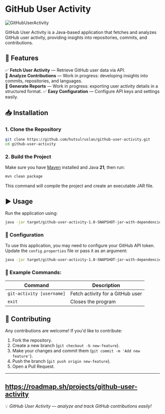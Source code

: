# GitHub User Activity

![GitHubUserActivity](https://img.shields.io/badge/GitHubUserActivity-v1.0-blue.svg)

GitHub User Activity is a Java-based application that fetches and analyzes GitHub user activity, providing insights into repositories, commits, and contributions.

## 🚀 Features

✅ **Fetch User Activity** — Retrieve GitHub user data via API.  
🚧 **Analyze Contributions** — Work in progress: developing insights into commits, repositories, and languages.  
🚧 **Generate Reports** — Work in progress: exporting user activity details in a structured format. 
✅ **Easy Configuration** — Configure API keys and settings easily.

## 📥 Installation

### 1. Clone the Repository

```bash
git clone https://github.com/hutsulruslan/github-user-activity.git
cd github-user-activity
```

### 2. Build the Project

Make sure you have [Maven](https://maven.apache.org/) installed and Java **21**, then run:

```bash
mvn clean package
```

This command will compile the project and create an executable JAR file.

## ▶️ Usage

Run the application using:

```bash
java -jar target/github-user-activity-1.0-SNAPSHOT-jar-with-dependencies.jar
```

### 📌 Configuration

To use this application, you may need to configure your GitHub API token. Update the `config.properties` file or pass it as an argument:

```bash
java -jar target/github-user-activity-1.0-SNAPSHOT-jar-with-dependencies.jar --token=YOUR_GITHUB_TOKEN
```

### 📌 Example Commands:

| Command | Description |
|---------|------------|
| `git-activity [username]` | Fetch activity for a GitHub user |
| `exit` | Closes the program |

## 🤝 Contributing

Any contributions are welcome! If you'd like to contribute:

1. Fork the repository.
2. Create a new branch (`git checkout -b new-feature`).
3. Make your changes and commit them (`git commit -m 'Add new feature'`).
4. Push the branch (`git push origin new-feature`).
5. Open a Pull Request.

---
https://roadmap.sh/projects/github-user-activity
---

💡 *GitHub User Activity — analyze and track GitHub contributions easily!*
